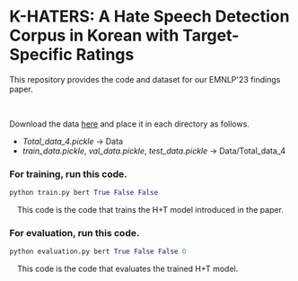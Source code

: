 # K-HATERS: A Hate Speech Detection Corpus in Korean with Target-Specific Ratings

This repository provides the code and dataset for our EMNLP'23 findings paper.

<!--The link and instruction for its usage will be available very soon.-->
<br>

Download the data [here](https://huggingface.co/datasets/humane-lab/K-HATERS/tree/main/transformed) and place it in each directory as follows.<br>
- *Total_data_4.pickle* -> Data
- *train_data.pickle*, *val_data.pickle*, *test_data.pickle* -> Data/Total_data_4<br>

### For training, run this code.
```python
python train.py bert True False False
```
&emsp;This code is the code that trains the H+T model introduced in the paper.
### For evaluation, run this code.
```python
python evaluation.py bert True False False 0
```
&emsp;This code is the code that evaluates the trained H+T model.
